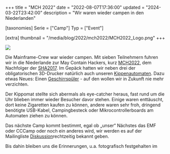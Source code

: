 +++
title = "MCH 2022"
date = "2022-08-07T17:36:00"
updated = "2024-03-22T23:42:00"
description = "Wir waren wieder campen in den Niederlanden"

[taxonomies]
Serie = ["Camp"]
Typ = ["Event"]

[extra]
thumbnail = "/media/blog/2022/mch2022/MCH2022_Logo.png"
+++

![](../../../media/blog/2022/mch2022/MCH2022_Logo.png)

Die Mainframe-Crew war wieder campen. Mit sieben Teilnehmern fuhren wir in die Niederlande zur May Contain Hackers,
kurz [MCH2022](https://mch2022.org/#/), dem Nachfolger der [SHA2017](  @/blog/2017/2017-08-26-sha2017.md). Im Gepäck hatten wir neben
drei der obligatorischen 3D-Drucker natürlich auch unseren [Kippenautomaten](#). Dazu etwas Neues:
Einen [Geschirrspüler](#) - auf den wollen wir in Zukunft nie mehr verzichten.

[//]: # (TODO: LINK TO KIPPENAUTOMAT AND GESCHIRRSPÜLER)

Der Kippomat stellte sich abermals als eye-catcher heraus, fast rund um die Uhr blieben immer wieder Besucher davor
stehen. Einige waren enttäuscht, dort keine Zigaretten kaufen zu können, andere waren sehr froh, dringend benötigte
USB-Kabel, Campingbesteck oder Mikrocontrollerboards am Automaten ziehen zu können.

Das nächste Camp kommt bestimmt, egal ob „unser“ Nächstes das EMF oder CCCamp oder noch ein anderes wird, wir werden es
auf der Mailingliste [Diskussion](https://mailman.ktt-ol.de/postorius/lists/diskussion.lists.ktt-ol.de/)rechtzeitig
bekannt geben.

Bis dahin bleiben uns die Erinnerungen, u.a. fotografisch festgehalten im

[//]: # (TODO: GALLERY)
